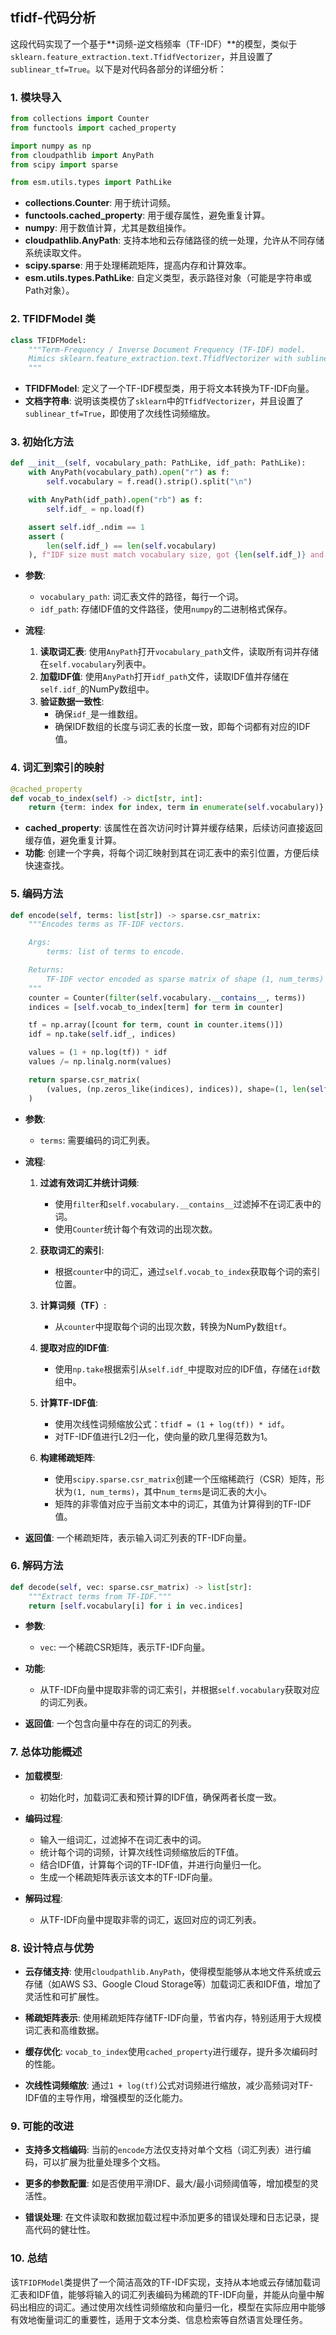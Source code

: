 ## tfidf-代码分析
这段代码实现了一个基于**词频-逆文档频率（TF-IDF）**的模型，类似于`sklearn.feature_extraction.text.TfidfVectorizer`，并且设置了`sublinear_tf=True`。以下是对代码各部分的详细分析：

### 1. 模块导入

```python
from collections import Counter
from functools import cached_property

import numpy as np
from cloudpathlib import AnyPath
from scipy import sparse

from esm.utils.types import PathLike
```

- **collections.Counter**: 用于统计词频。
- **functools.cached_property**: 用于缓存属性，避免重复计算。
- **numpy**: 用于数值计算，尤其是数组操作。
- **cloudpathlib.AnyPath**: 支持本地和云存储路径的统一处理，允许从不同存储系统读取文件。
- **scipy.sparse**: 用于处理稀疏矩阵，提高内存和计算效率。
- **esm.utils.types.PathLike**: 自定义类型，表示路径对象（可能是字符串或Path对象）。

### 2. TFIDFModel 类

```python
class TFIDFModel:
    """Term-Frequency / Inverse Document Frequency (TF-IDF) model.
    Mimics sklearn.feature_extraction.text.TfidfVectorizer with sublinear_tf=True
    """
```

- **TFIDFModel**: 定义了一个TF-IDF模型类，用于将文本转换为TF-IDF向量。
- **文档字符串**: 说明该类模仿了`sklearn`中的`TfidfVectorizer`，并且设置了`sublinear_tf=True`，即使用了次线性词频缩放。

### 3. 初始化方法

```python
def __init__(self, vocabulary_path: PathLike, idf_path: PathLike):
    with AnyPath(vocabulary_path).open("r") as f:
        self.vocabulary = f.read().strip().split("\n")

    with AnyPath(idf_path).open("rb") as f:
        self.idf_ = np.load(f)

    assert self.idf_.ndim == 1
    assert (
        len(self.idf_) == len(self.vocabulary)
    ), f"IDF size must match vocabulary size, got {len(self.idf_)} and {len(self.vocabulary)}"
```

- **参数**:
  - `vocabulary_path`: 词汇表文件的路径，每行一个词。
  - `idf_path`: 存储IDF值的文件路径，使用`numpy`的二进制格式保存。
  
- **流程**:
  1. **读取词汇表**: 使用`AnyPath`打开`vocabulary_path`文件，读取所有词并存储在`self.vocabulary`列表中。
  2. **加载IDF值**: 使用`AnyPath`打开`idf_path`文件，读取IDF值并存储在`self.idf_`的NumPy数组中。
  3. **验证数据一致性**:
     - 确保`idf_`是一维数组。
     - 确保IDF数组的长度与词汇表的长度一致，即每个词都有对应的IDF值。

### 4. 词汇到索引的映射

```python
@cached_property
def vocab_to_index(self) -> dict[str, int]:
    return {term: index for index, term in enumerate(self.vocabulary)}
```

- **cached_property**: 该属性在首次访问时计算并缓存结果，后续访问直接返回缓存值，避免重复计算。
- **功能**: 创建一个字典，将每个词汇映射到其在词汇表中的索引位置，方便后续快速查找。

### 5. 编码方法

```python
def encode(self, terms: list[str]) -> sparse.csr_matrix:
    """Encodes terms as TF-IDF vectors.

    Args:
        terms: list of terms to encode.

    Returns:
        TF-IDF vector encoded as sparse matrix of shape (1, num_terms)
    """
    counter = Counter(filter(self.vocabulary.__contains__, terms))
    indices = [self.vocab_to_index[term] for term in counter]

    tf = np.array([count for term, count in counter.items()])
    idf = np.take(self.idf_, indices)

    values = (1 + np.log(tf)) * idf
    values /= np.linalg.norm(values)

    return sparse.csr_matrix(
        (values, (np.zeros_like(indices), indices)), shape=(1, len(self.vocabulary))
    )
```

- **参数**:
  - `terms`: 需要编码的词汇列表。

- **流程**:
  1. **过滤有效词汇并统计词频**:
     - 使用`filter`和`self.vocabulary.__contains__`过滤掉不在词汇表中的词。
     - 使用`Counter`统计每个有效词的出现次数。
  
  2. **获取词汇的索引**:
     - 根据`counter`中的词汇，通过`self.vocab_to_index`获取每个词的索引位置。
  
  3. **计算词频（TF）**:
     - 从`counter`中提取每个词的出现次数，转换为NumPy数组`tf`。
  
  4. **提取对应的IDF值**:
     - 使用`np.take`根据索引从`self.idf_`中提取对应的IDF值，存储在`idf`数组中。
  
  5. **计算TF-IDF值**:
     - 使用次线性词频缩放公式：`tfidf = (1 + log(tf)) * idf`。
     - 对TF-IDF值进行L2归一化，使向量的欧几里得范数为1。
  
  6. **构建稀疏矩阵**:
     - 使用`scipy.sparse.csr_matrix`创建一个压缩稀疏行（CSR）矩阵，形状为`(1, num_terms)`，其中`num_terms`是词汇表的大小。
     - 矩阵的非零值对应于当前文本中的词汇，其值为计算得到的TF-IDF值。

- **返回值**: 一个稀疏矩阵，表示输入词汇列表的TF-IDF向量。

### 6. 解码方法

```python
def decode(self, vec: sparse.csr_matrix) -> list[str]:
    """Extract terms from TF-IDF."""
    return [self.vocabulary[i] for i in vec.indices]
```

- **参数**:
  - `vec`: 一个稀疏CSR矩阵，表示TF-IDF向量。

- **功能**:
  - 从TF-IDF向量中提取非零的词汇索引，并根据`self.vocabulary`获取对应的词汇列表。

- **返回值**: 一个包含向量中存在的词汇的列表。

### 7. 总体功能概述

- **加载模型**:
  - 初始化时，加载词汇表和预计算的IDF值，确保两者长度一致。
  
- **编码过程**:
  - 输入一组词汇，过滤掉不在词汇表中的词。
  - 统计每个词的词频，计算次线性词频缩放后的TF值。
  - 结合IDF值，计算每个词的TF-IDF值，并进行向量归一化。
  - 生成一个稀疏矩阵表示该文本的TF-IDF向量。

- **解码过程**:
  - 从TF-IDF向量中提取非零的词汇，返回对应的词汇列表。

### 8. 设计特点与优势

- **云存储支持**: 使用`cloudpathlib.AnyPath`，使得模型能够从本地文件系统或云存储（如AWS S3、Google Cloud Storage等）加载词汇表和IDF值，增加了灵活性和可扩展性。
  
- **稀疏矩阵表示**: 使用稀疏矩阵存储TF-IDF向量，节省内存，特别适用于大规模词汇表和高维数据。
  
- **缓存优化**: `vocab_to_index`使用`cached_property`进行缓存，提升多次编码时的性能。
  
- **次线性词频缩放**: 通过`1 + log(tf)`公式对词频进行缩放，减少高频词对TF-IDF值的主导作用，增强模型的泛化能力。

### 9. 可能的改进

- **支持多文档编码**: 当前的`encode`方法仅支持对单个文档（词汇列表）进行编码，可以扩展为批量处理多个文档。
  
- **更多的参数配置**: 如是否使用平滑IDF、最大/最小词频阈值等，增加模型的灵活性。
  
- **错误处理**: 在文件读取和数据加载过程中添加更多的错误处理和日志记录，提高代码的健壮性。

### 10. 总结

该`TFIDFModel`类提供了一个简洁高效的TF-IDF实现，支持从本地或云存储加载词汇表和IDF值，能够将输入的词汇列表编码为稀疏的TF-IDF向量，并能从向量中解码出相应的词汇。通过使用次线性词频缩放和向量归一化，模型在实际应用中能够有效地衡量词汇的重要性，适用于文本分类、信息检索等自然语言处理任务。
